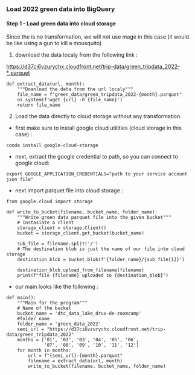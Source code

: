 ### Load 2022 green data into BigQuery

#### Step 1 - Load green data into cloud storage
Since the is no transformation, we will not use mage in this case (it would be like using a gun to kill a mousquito)

1. download the data localy from the following link : 

https://d37ci6vzurychx.cloudfront.net/trip-data/green_tripdata_2022-*.parquet

```
def extract_data(url, month):
    """Doanload the data from the url localy"""
    file_name = f"green_data/green_tripdata_2022-{month}.parquet"
    os.system(f'wget {url} -O {file_name}')
    return file_name
```

2. Load the data directly to cloud storage without any transformation.

* first make sure to install google cloud utilities (cloud storage in this case) :
```
conda install google-cloud-storage
```

* next, extract the google credential to path, so you can connect to google cloud:
```
export GOOGLE_APPLICATION_CREDENTIALS="path to your service account json file"
```

* next import parquet file into cloud storage :
```
from google.cloud import storage

def write_to_bucket(filename, bucket_name, folder_name):
    """Write green data parquet file into the given bucket"""
    # Instasiate a client
    storage_client = storage.Client()
    bucket = storage_client.get_bucket(bucket_name)

    sub_file = filename.split('/')
    # The destination blob is just the name of our file into cloud storage
    destination_blob = bucket.blob(f'{folder_name}/{sub_file[1]}')

    destination_blob.upload_from_filename(filename)
    print(f"file {filename} uploaded to {destination_blob}")
```

* our main looks like the following :
```
def main():
    """Main for the program"""
    # Name of the bucket 
    bucket_name = 'dtc_data_lake_drux-de-zoomcamp'
    #folder name
    folder_name = 'green_data_2022'
    semi_url = "https://d37ci6vzurychx.cloudfront.net/trip-data/green_tripdata_2022"
    months = ['01', '02', '03', '04', '05', '06', 
              '07', '08', '09', '10', '11', '12']
    for month in months:
        url = f"{semi_url}-{month}.parquet"
        filename = extract_data(url, month)
        write_to_bucket(filename, bucket_name, folder_name)
```
